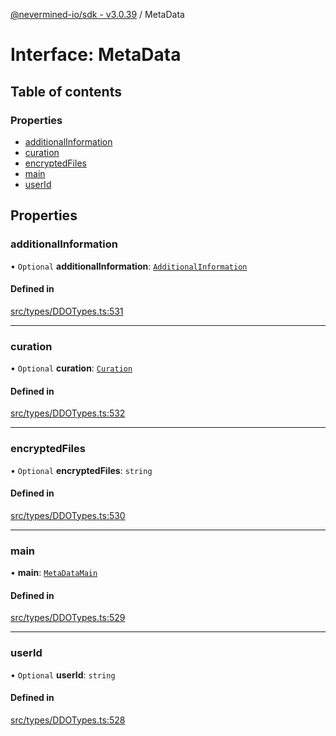 [@nevermined-io/sdk - v3.0.39](../code-reference.md) / MetaData

# Interface: MetaData

## Table of contents

### Properties

- [additionalInformation](MetaData.md#additionalinformation)
- [curation](MetaData.md#curation)
- [encryptedFiles](MetaData.md#encryptedfiles)
- [main](MetaData.md#main)
- [userId](MetaData.md#userid)

## Properties

### additionalInformation

• `Optional` **additionalInformation**: [`AdditionalInformation`](AdditionalInformation.md)

#### Defined in

[src/types/DDOTypes.ts:531](https://github.com/nevermined-io/sdk-js/blob/25427eb0c0f0254c08ad8193d966cb0284e2bd07/src/types/DDOTypes.ts#L531)

---

### curation

• `Optional` **curation**: [`Curation`](Curation.md)

#### Defined in

[src/types/DDOTypes.ts:532](https://github.com/nevermined-io/sdk-js/blob/25427eb0c0f0254c08ad8193d966cb0284e2bd07/src/types/DDOTypes.ts#L532)

---

### encryptedFiles

• `Optional` **encryptedFiles**: `string`

#### Defined in

[src/types/DDOTypes.ts:530](https://github.com/nevermined-io/sdk-js/blob/25427eb0c0f0254c08ad8193d966cb0284e2bd07/src/types/DDOTypes.ts#L530)

---

### main

• **main**: [`MetaDataMain`](MetaDataMain.md)

#### Defined in

[src/types/DDOTypes.ts:529](https://github.com/nevermined-io/sdk-js/blob/25427eb0c0f0254c08ad8193d966cb0284e2bd07/src/types/DDOTypes.ts#L529)

---

### userId

• `Optional` **userId**: `string`

#### Defined in

[src/types/DDOTypes.ts:528](https://github.com/nevermined-io/sdk-js/blob/25427eb0c0f0254c08ad8193d966cb0284e2bd07/src/types/DDOTypes.ts#L528)
